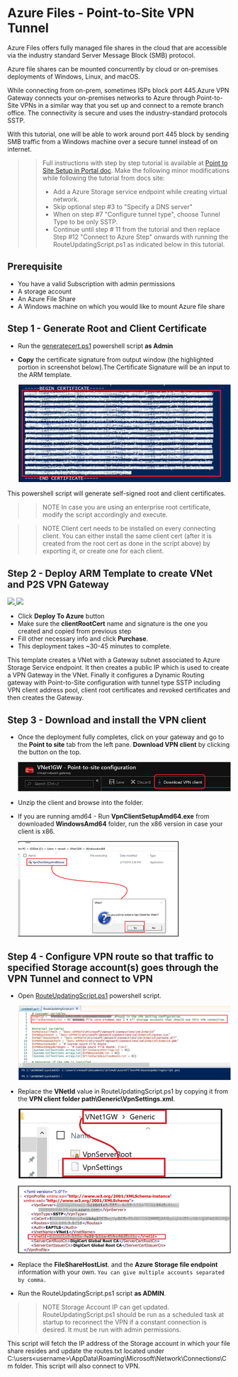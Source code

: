 # Azure Files - Point-to-Site VPN Tunnel
Azure Files offers fully managed file shares in the cloud that are accessible via the industry standard Server Message Block (SMB) protocol. 

Azure file shares can be mounted concurrently by cloud or on-premises deployments of Windows, Linux, and macOS.  

While connecting from on-prem, sometimes ISPs block port 445.Azure VPN Gateway connects your on-premises networks to Azure through Point-to-Site VPNs in a similar way that you set up and connect to a remote branch office. The connectivity is secure and uses the industry-standard protocols SSTP.

With this tutorial, one will be able to work around port 445 block by sending SMB traffic from a Windows machine over a secure tunnel instead of on internet.

>> Full instructions with step by step tutorial is available at [Point to Site Setup in Portal doc](https://docs.microsoft.com/en-us/azure/vpn-gateway/vpn-gateway-howto-point-to-site-resource-manager-portal). Make the following minor modifications while following the tutorial from docs site:
>> * Add a Azure Storage service endpoint while creating virtual network.
 >>* Skip optional step #3 to "Specify a DNS server"
 >>* When on step #7 "Configure tunnel type", choose Tunnel Type to be only SSTP.
>>* Continue until step # 11 from the tutorial and then replace Step #12 "Connect to Azure Step" onwards with running the RouteUpdatingScript.ps1 as indicated below in this tutorial.

## Prerequisite
 * You have a valid Subscription with admin permissions
 * A storage account
 * An Azure File Share
 * A Windows machine on which you would like to mount Azure file share


## Step 1 - Generate Root and Client Certificate

* Run the [generatecert.ps1](/generatecert.ps1) powershell script **as Admin**
* **Copy** the certificate signature from output window (the highlighted portion in screenshot below).The Certificate Signature will be an input to the ARM template.

  ![how to generate certs](/images/generatecertpowershell.png)

This powershell script will generate self-signed root and client certificates. 

>> NOTE
>> In case you are using an enterprise root certificate, modify the script accordingly and execute.

>> NOTE
>> Client cert needs to be installed on every connecting client. You can either install the same client cert (after it is created from the root cert as done in the script above) by exporting it, or create one for each client.

## Step 2 - Deploy ARM Template to create VNet and P2S VPN Gateway
<a href="https://portal.azure.com/#create/Microsoft.Template/uri/https%3A%2F%2Fraw.githubusercontent.com%2FRenaShahMSFT%2FAzureFilesVPN%2Fmaster%2Fazuredeploy.json" target="_blank">
    <img src="http://azuredeploy.net/deploybutton.png"/>
</a>
<a href="http://armviz.io/#/?load=https%3A%2F%2Fraw.githubusercontent.com%2FRenaShahMSFT%2FAzureFilesVPN%2Fmaster%2Fazuredeploy.json" target="_blank">
    <img src="http://armviz.io/visualizebutton.png"/>
</a>

* Click **Deploy To Azure** button 
* Make sure the **clientRootCert** name and signature is the one you created and copied from previous step
* Fill other necessary info and click **Purchase**.
* This deployment takes ~30-45 minutes to complete.

This template creates a VNet with a Gateway subnet associated to Azure Storage Service endpoint. It then creates a public IP which is used to create a VPN Gateway in the VNet. Finally it configures a Dynamic Routing gateway with Point-to-Site configuration with tunnel type SSTP including VPN client address pool, client root certificates and revoked certificates and then creates the Gateway.

## Step 3 - Download and install the VPN client

* Once the deployment fully completes, click on your gateway and go to the **Point to site** tab from the left pane. **Download VPN client** by clicking the button on the top.

  ![download VPN client](/images/downloadvpnclient.png)

* Unzip the client and browse into the folder.

* If you are running amd64 - Run **VpnClientSetupAmd64.exe** from downloaded **WindowsAmd64** folder, run the x86 version in case your client is x86.

  ![Install VPN Client](/images/installvpnclient.png)

## Step 4 - Configure VPN route so that traffic to specified Storage account(s) goes through the VPN Tunnel and connect to VPN

* Open [RouteUpdatingScript.ps1](RouteUpdatingScript.ps1) powershell script.

  ![Run Routing Script](/images/runroutingscript.png)

* Replace the **VNetId** value in RouteUpdatingScript.ps1 by copying it from the **VPN client folder path\Generic\VpnSettings.xml**.

  ![VPNSetting](/images/GenericVpnSettings.png)

  ![VPNSetting](/images/howtocopyvnetid.png)

* Replace the **FileShareHostList**.  and the **Azure Storage file endpoint** information with your own. `You can give multiple accounts separated by comma.`
* Run the RouteUpdatingScript.ps1 script **as ADMIN**.

>> NOTE
>> Storage Account IP can get updated. RouteUpdatingScript.ps1 should be run as a scheduled task at startup to reconnect the VPN if a constant connection is desired. It must be run with admin permissions.

This script will fetch the IP address of the Storage account in which your file share resides and update the routes.txt located under C:\users\<username>\AppData\Roaming\Microsoft\Network\Connections\Cm folder. This script will also connect to VPN.
